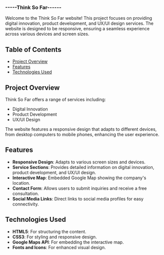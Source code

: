 ### -----Think So Far------

Welcome to the Think So Far website! This project focuses on providing digital innovation, product development, and UX/UI design services. The website is designed to be responsive, ensuring a seamless experience across various devices and screen sizes.

## Table of Contents

- [Project Overview](#project-overview)
- [Features](#features)
- [Technologies Used](#technologies-used)


## Project Overview

Think So Far offers a range of services including:
- Digital Innovation
- Product Development
- UX/UI Design

The website features a responsive design that adapts to different devices, from desktop computers to mobile phones, enhancing the user experience.

## Features

- **Responsive Design**: Adapts to various screen sizes and devices.
- **Service Sections**: Provides detailed information on digital innovation, product development, and UX/UI design.
- **Interactive Map**: Embedded Google Map showing the company's location.
- **Contact Form**: Allows users to submit inquiries and receive a free consultation.
- **Social Media Links**: Direct links to social media profiles for easy connectivity.

## Technologies Used

- **HTML5**: For structuring the content.
- **CSS3**: For styling and responsive design.
- **Google Maps API**: For embedding the interactive map.
- **Fonts and Icons**: For enhanced visual design.